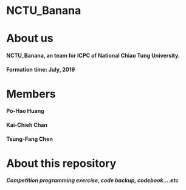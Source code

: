 # NCTU_Banana

# About us
#### NCTU_Banana, an team for ICPC of National Chiao Tung University.
#### Formation time: July, 2019

# Members
#### Po-Hao Huang
#### Kai-Chieh Chan
#### Tsung-Fang Chen

# About this repository
##### Competition programming exercise, code backup, codebook....etc
